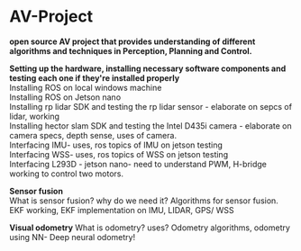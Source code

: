 # AV-Project
**open source AV project that provides understanding of different algorithms and techniques in Perception, Planning and Control.<br />**

**Setting up the hardware, installing necessary software components and testing each one if they're installed properly**  
Installing ROS on local windows machine <br />
Installing ROS on Jetson nano<br />
Installing rp lidar SDK and testing the rp lidar sensor - elaborate on sepcs of lidar, working<br />
Installing hector slam SDK and testing the Intel D435i camera - elaborate on camera specs, depth sense, uses of camera.<br />
Interfacing IMU- uses, ros topics of IMU on jetson testing<br />
Interfacing WSS- uses, ros topics of WSS on jetson testing<br />
Interfacing L293D - jetson nano- need to understand PWM, H-bridge working to control two motors. <br />


**Sensor fusion**  
What is sensor fusion? why do we need it?
Algorithms for sensor fusion.  
EKF working, EKF implementation on IMU, LIDAR, GPS/ WSS  

**Visual odometry**
What is odometry? uses?
Odometry algorithms, odometry using NN- Deep neural odometry!


